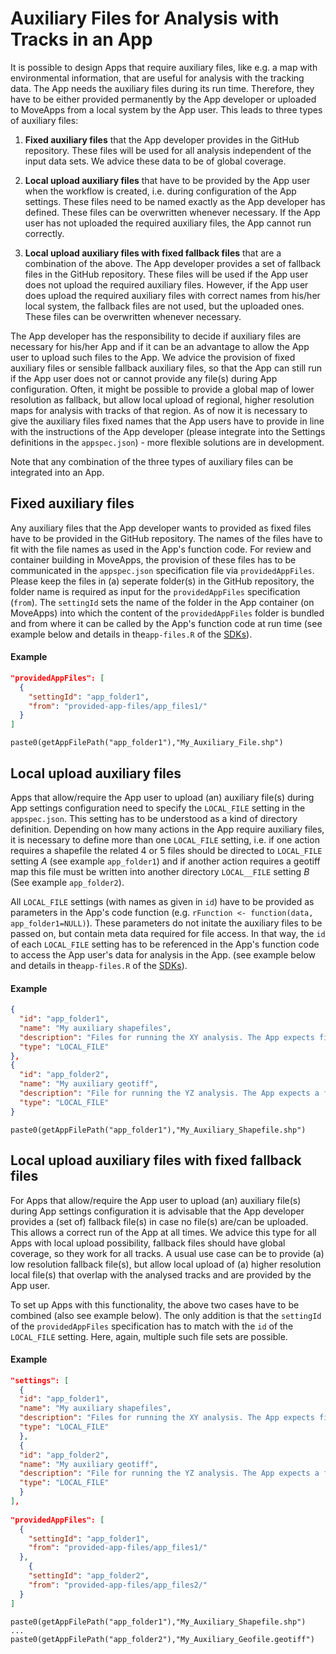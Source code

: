 # Auxiliary Files for Analysis with Tracks in an App

It is possible to design Apps that require auxiliary files, like e.g. a map with environmental information, that are useful for analysis with the tracking data. The App needs the auxiliary files during its run time. Therefore, they have to be either provided permanently by the App developer or uploaded to MoveApps from a local system by the App user. This leads to three types of auxiliary files:

 1. **Fixed auxiliary files** that the App developer provides in the GitHub repository. These files will be used for all analysis independent of the input data sets. We advice these data to be of global coverage.

 2. **Local upload auxiliary files** that have to be provided by the App user when the workflow is created, i.e. during configuration of the App settings. These files need to be named exactly as the App developer has defined. These files can be overwritten whenever necessary. If the App user has not uploaded the required auxiliary files, the App cannot run correctly.

 3. **Local upload auxiliary files with fixed fallback files** that are a combination of the above. The App developer provides a set of fallback files in the GitHub repository. These files will be used if the App user does not upload the required auxiliary files. However, if the App user does upload the required auxiliary files with correct names from his/her local system, the fallback files are not used, but the uploaded ones. These files can be overwritten whenever necessary.
 
The App developer has the responsibility to decide if auxiliary files are necessary for his/her App and if it can be an advantage to allow the App user to upload such files to the App. We advice the provision of fixed auxiliary files or sensible fallback auxiliary files, so that the App can still run if the App user does not or cannot provide any file(s) during App configuration. Often, it might be possible to provide a global map of lower resolution as fallback, but allow local upload of regional, higher resolution maps for analysis with tracks of that region. As of now it is necessary to give the auxiliary files fixed names that the App users have to provide in line with the instructions of the App developer (please integrate into the Settings definitions in the `appspec.json`) - more flexible solutions are in development.
 
Note that any combination of the three types of auxiliary files can be integrated into an App.


## Fixed auxiliary files

Any auxiliary files that the App developer wants to provided as fixed files have to be provided in the GitHub repository. The names of the files have to fit with the file names as used in the App's function code. For review and container building in MoveApps, the provision of these files has to be communicated in the `appspec.json` specification file via `providedAppFiles`. 
Please keep the files in (a) seperate folder(s) in the GitHub repository, the folder name is required as input for the `providedAppFiles` specification (`from`). The `settingId` sets the name of the folder in the App container (on MoveApps) into which the content of the `providedAppFiles` folder is bundled and from where it can be called by the App's function code at run time (see example below and details in the`app-files.R` of the [SDKs](https://github.com/movestore/Template_R_Function_App/blob/master/src/io/app_files.R)).

#### Example

```appspec.json
"providedAppFiles": [
  {
    "settingId": "app_folder1",
    "from": "provided-app-files/app_files1/"
  }
]
```

```App code
paste0(getAppFilePath("app_folder1"),"My_Auxiliary_File.shp")
```

## Local upload auxiliary files

Apps that allow/require the App user to upload (an) auxiliary file(s) during App settings configuration need to specify the `LOCAL_FILE` setting in the `appspec.json`. This setting has to be understood as a kind of directory definition. Depending on how many actions in the App require auxiliary files, it is necessary to define more than one `LOCAL_FILE` setting, i.e. if one action requires a shapefile the related 4 or 5 files should be directed to `LOCAL_FILE` setting _A_ (see example `app_folder1`) and if another action requires a geotiff map this file must be written into another directory `LOCAL__FILE` setting _B_ (See example `app_folder2`). 

All `LOCAL_FILE` settings (with names as given in `id`) have to be provided as parameters in the App's code function (e.g. `rFunction <- function(data, app_folder1=NULL)`). These parameters do not initate the auxiliary files to be passed on, but contain meta data required for file access. In that way, the `id` of each `LOCAL_FILE` setting has to be referenced in the App's function code to access the App user's data for analysis in the App. (see example below and details in the`app-files.R` of the [SDKs](https://github.com/movestore/Template_R_Function_App/blob/master/src/io/app_files.R)). 

#### Example

```appspec.json
{
  "id": "app_folder1",
  "name": "My auxiliary shapefiles",
  "description": "Files for running the XY analysis. The App expects files with the exact names: 1. `My_Auxiliary_Shapefile.cpg`, 2. `My_Auxiliary_Shapefile.dbf`, 3. `My_Auxiliary_Shapefile.prj`, 4. `My_Auxiliary_Shapefile.shp`, 5. `My_Auxiliary_Shapefile.shx`.",
  "type": "LOCAL_FILE"
},
{
  "id": "app_folder2",
  "name": "My auxiliary geotiff",
  "description": "File for running the YZ analysis. The App expects a file with the exact name: `My_Auxiliary_Geofile.geotiff`.",
  "type": "LOCAL_FILE"
}
```

```App code
paste0(getAppFilePath("app_folder1"),"My_Auxiliary_Shapefile.shp")
```

## Local upload auxiliary files with fixed fallback files

For Apps that allow/require the App user to upload (an) auxiliary file(s) during App settings configuration it is advisable that the App developer provides a (set of) fallback file(s) in case no file(s) are/can be uploaded. This allows a correct run of the App at all times. We advice this type for all Apps with local upload possibility, fallback files should have global coverage, so they work for all tracks. A usual use case can be to provide (a) low resolution fallback file(s), but allow local upload of (a) higher resolution local file(s) that overlap with the analysed tracks and are provided by the App user. 

To set up Apps with this functionality, the above two cases have to be combined (also see example below). The only addition is that the `settingId` of the `providedAppFiles` specification has to match with the `id` of the `LOCAL_FILE` setting. Here, again, multiple such file sets are possible.

#### Example

```appspec.json
"settings": [
  {
  "id": "app_folder1",
  "name": "My auxiliary shapefiles",
  "description": "Files for running the XY analysis. The App expects files with the exact names: 1. `My_Auxiliary_Shapefile.cpg`, 2. `My_Auxiliary_Shapefile.dbf`, 3. `My_Auxiliary_Shapefile.prj`, 4. `My_Auxiliary_Shapefile.shp`, 5. `My_Auxiliary_Shapefile.shx`.",
  "type": "LOCAL_FILE"
  },
  {
  "id": "app_folder2",
  "name": "My auxiliary geotiff",
  "description": "File for running the YZ analysis. The App expects a file with the exact name: `My_Auxiliary_Geofile.geotiff`.",
  "type": "LOCAL_FILE"
  }
],
  
"providedAppFiles": [
  {
    "settingId": "app_folder1",
    "from": "provided-app-files/app_files1/"
  },
    {
    "settingId": "app_folder2",
    "from": "provided-app-files/app_files2/"
  }
]
```

```App code
paste0(getAppFilePath("app_folder1"),"My_Auxiliary_Shapefile.shp")
...
paste0(getAppFilePath("app_folder2"),"My_Auxiliary_Geofile.geotiff")
```